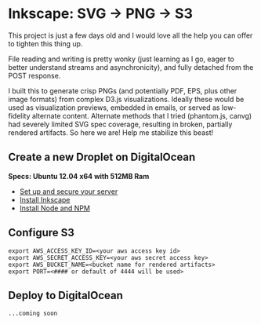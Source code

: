 Inkscape: SVG → PNG → S3
========================

This project is just a few days old and I would love all the help you can offer to tighten this thing up.

File reading and writing is pretty wonky (just learning as I go, eager to better understand streams and asynchronicity), and fully detached from the POST response.

I built this to generate crisp PNGs (and potentially PDF, EPS, plus other image formats) from complex D3.js visualizations. Ideally these would be used as visualization previews, embedded in emails, or served as low-fidelity alternate content. Alternate methods that I tried (phantom.js, canvg) had severely limited SVG spec coverage, resulting in broken, partially rendered artifacts. So here we are! Help me stabilize this beast!

Create a new Droplet on DigitalOcean
-----

**Specs: Ubuntu 12.04 x64 with 512MB Ram**

* [Set up and secure your server](https://www.digitalocean.com/community/articles/initial-server-setup-with-ubuntu-12-04)
* [Install Inkscape](http://wiki.inkscape.org/wiki/index.php/Installing_Inkscape#Ubuntu_Linux)
* [Install Node and NPM](https://www.digitalocean.com/community/articles/how-to-install-an-upstream-version-of-node-js-on-ubuntu-12-04)

Configure S3
-----
    export AWS_ACCESS_KEY_ID=<your aws access key id>
    export AWS_SECRET_ACCESS_KEY=<your aws secret access key>
    export AWS_BUCKET_NAME=<bucket name for rendered artifacts>
    export PORT=<#### or default of 4444 will be used>

Deploy to DigitalOcean
-----
    ...coming soon